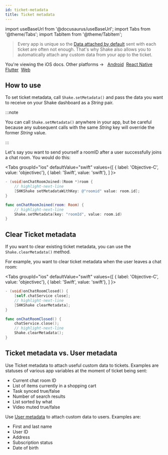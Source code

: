```yaml
---
id: ticket-metadata
title: Ticket metadata
---
```

import useBaseUrl from '@docusaurus/useBaseUrl';
import Tabs from '@theme/Tabs';
import TabItem from '@theme/TabItem';

>Every app is unique so the [Data attached by default](/ios/configuration-and-data/data-attached-by-default) sent with each ticket are often not enough.
That's why Shake also allows you to automatically attach any custom data from your app to the ticket.

<p class="p2 mt-40">You're viewing the iOS docs. Other platforms → &nbsp;
<a href="/docs/android/configuration-and-data/ticket-metadata/">Android</a>&nbsp;
<a href="/docs/react/configuration-and-data/ticket-metadata/">React Native</a>&nbsp; 
<a href="/docs/flutter/configuration-and-data/ticket-metadata/">Flutter</a>&nbsp;  
<a href="/docs/web/configuration-and-data/ticket-metadata/">Web</a>&nbsp;
</p>


## How to use

To set ticket metadata, call `Shake.setMetadata()` and pass the data you want to
receive on your Shake dashboard as a *String* pair.

:::note

You can call `Shake.setMetadata()` anywhere in your app, but be careful because any subsequent calls with the same *String* key will override the former *String* value.

:::

Let's say you want to send yourself a roomID after a user successfully joins a chat room. You would do this:

<Tabs
  groupId="ios"
  defaultValue="swift"
  values={[
    { label: 'Objective-C', value: 'objectivec'},
    { label: 'Swift', value: 'swift'},
  ]
}>

<TabItem value="objectivec">

```objectivec title="AppDelegate.m"
- (void)onChatRoomJoined:(Room *)room {
    // highlight-next-line
    [SHKShake setMetadataWithKey: @"roomid" value: room.id];
}
```

</TabItem>

<TabItem value="swift">

```swift title="AppDelegate.swift"
func onChatRoomJoined(room: Room) {
    // highlight-next-line
    Shake.setMetadata(key: "roomId", value: room.id)
}
```

</TabItem>
</Tabs>


## Clear Ticket metadata

If you want to clear existing ticket metadata, you can use the `Shake.clearMetadata()` method.

For example, you want to clear ticket metadata when the user leaves a chat room:

<Tabs
  groupId="ios"
  defaultValue="swift"
  values={[
    { label: 'Objective-C', value: 'objectivec'},
    { label: 'Swift', value: 'swift'},
  ]
}>

<TabItem value="objectivec">

```objectivec title="AppDelegate.m"
- (void)onChatRoomClosed() {
    [self.chatService close];
    // highlight-next-line
    [SHKShake clearMetadata];
}
```

</TabItem>

<TabItem value="swift">

```swift title="AppDelegate.swift"
func onChatRoomClosed() {
    chatService.close();
    // highlight-next-line
    Shake.clearMetadata();
}
```

</TabItem>
</Tabs>

## Ticket metadata vs. User metadata

Use Ticket metadata to attach useful custom data to tickets. Examples are statuses of various app variables at the moment of ticket being sent:
* Current chat room ID
* List of items currently in a shopping cart
* Task synced true/false
* Number of search results
* List sorted by what
* Video muted true/false

Use [User metadata](/ios/users/update-user-metadata.md) to attach custom data to users. Examples are:
* First and last name
* User ID
* Address
* Subscription status
* Date of birth